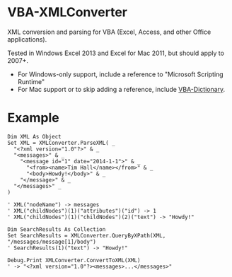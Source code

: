 # VBA-XMLConverter

XML conversion and parsing for VBA (Excel, Access, and other Office applications).

Tested in Windows Excel 2013 and Excel for Mac 2011, but should apply to 2007+. 

- For Windows-only support, include a reference to "Microsoft Scripting Runtime"
- For Mac support or to skip adding a reference, include [VBA-Dictionary](https://github.com/timhall/VBA-Dictionary).

# Example

```VB.net
Dim XML As Object
Set XML = XMLConverter.ParseXML( _
  "<?xml version="1.0"?>" & _
  "<messages>" & _
    "<message id="1" date="2014-1-1">" & _
      "<from><name>Tim Hall</name></from>" & _
      "<body>Howdy!</body>" & _
    "</message>" & _
  "</messages>" _
)

' XML("nodeName") -> messages
' XML("childNodes")(1)("attributes")("id") -> 1
' XML("childNodes")(1)("childNodes")(2)("text") -> "Howdy!"

Dim SearchResults As Collection
Set SearchResults = XMLConverter.QueryByXPath(XML, "/messages/message[1]/body")
' SearchResults(1)("text") -> "Howdy!"

Debug.Print XMLConverter.ConvertToXML(XML)
' -> "<?xml version="1.0"?><messages>...</messages>"
```
